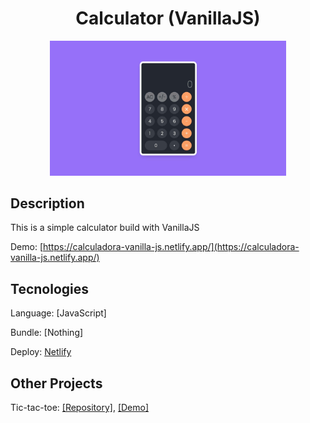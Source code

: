 <div align='center'>

# Calculator (VanillaJS)

</div>

<div align='center'>

<div style='width: 75%'>

![Cover Tic-Tac-Toe](assets/cover-calculator-vanillajs.jpg)

</div>

</div>

## Description

This is a simple calculator build with VanillaJS

Demo: [https://calculadora-vanilla-js.netlify.app/](https://calculadora-vanilla-js.netlify.app/)

## Tecnologies

Language: [JavaScript]

Bundle: [Nothing]

Deploy: [Netlify](https://www.netlify.com/)

## Other Projects

Tic-tac-toe: [[Repository]](https://github.com/achipre/tic-tac-toe--beginner), [[Demo]](tresenraya-reactjs.netlify.app)
